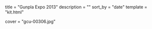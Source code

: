 
title = "Gunpla Expo 2013"
description = ""
sort_by = "date"
template = "kit.html"


cover = "gcu-00306.jpg"
